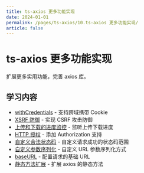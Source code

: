```yaml
---
title: ts-axios 更多功能实现
date: 2024-01-01
permalink: /pages/ts-axios/10.ts-axios 更多功能实现/
article: false
---
```


# ts-axios 更多功能实现

扩展更多实用功能，完善 axios 库。

## 学习内容

- [withCredentials](./01.withCredentials) - 支持跨域携带 Cookie
- [XSRF 防御](./02.XSRF%20防御) - 实现 CSRF 攻击防御
- [上传和下载的进度监控](./03.上传和下载的进度监控) - 监听上传下载进度
- [HTTP 授权](./04.HTTP%20授权) - 添加 Authorization 支持
- [自定义合法状态码](./05.自定义合法状态码) - 自定义请求成功的状态码范围
- [自定义参数序列化](./06.自定义参数序列化) - 自定义 URL 参数序列化方式
- [baseURL](./07.baseURL) - 配置请求的基础 URL
- [静态方法扩展](./08.静态方法扩展) - 扩展 axios 的静态方法


